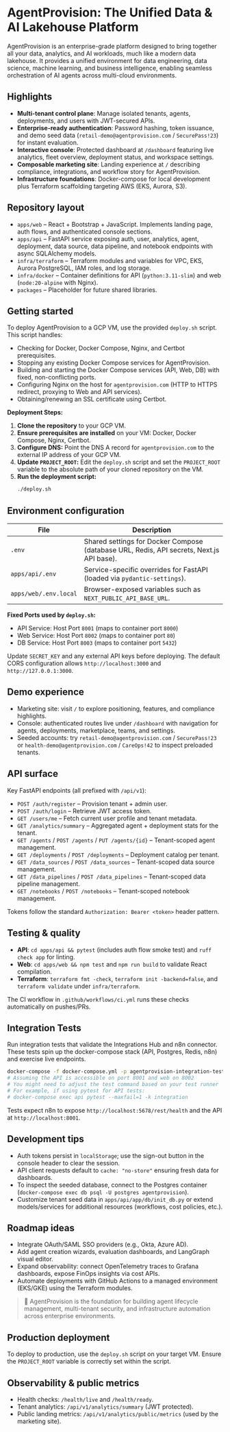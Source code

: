 # AgentProvision: The Unified Data & AI Lakehouse Platform

AgentProvision is an enterprise-grade platform designed to bring together all your data, analytics, and AI workloads, much like a modern data lakehouse. It provides a unified environment for data engineering, data science, machine learning, and business intelligence, enabling seamless orchestration of AI agents across multi-cloud environments.

## Highlights

- **Multi-tenant control plane**: Manage isolated tenants, agents, deployments, and users with JWT-secured APIs.
- **Enterprise-ready authentication**: Password hashing, token issuance, and demo seed data (`retail-demo@agentprovision.com` / `SecurePass!23`) for instant evaluation.
- **Interactive console**: Protected dashboard at `/dashboard` featuring live analytics, fleet overview, deployment status, and workspace settings.
- **Composable marketing site**: Landing experience at `/` describing compliance, integrations, and workflow story for AgentProvision.
- **Infrastructure foundations**: Docker-compose for local development plus Terraform scaffolding targeting AWS (EKS, Aurora, S3).

## Repository layout

- `apps/web` – React + Bootstrap + JavaScript. Implements landing page, auth flows, and authenticated console sections.
- `apps/api` – FastAPI service exposing auth, user, analytics, agent, deployment, data source, data pipeline, and notebook endpoints with async SQLAlchemy models.
- `infra/terraform` – Terraform modules and variables for VPC, EKS, Aurora PostgreSQL, IAM roles, and log storage.
- `infra/docker` – Container definitions for API (`python:3.11-slim`) and web (`node:20-alpine` with Nginx).
- `packages` – Placeholder for future shared libraries.

## Getting started

To deploy AgentProvision to a GCP VM, use the provided `deploy.sh` script. This script handles:
- Checking for Docker, Docker Compose, Nginx, and Certbot prerequisites.
- Stopping any existing Docker Compose services for AgentProvision.
- Building and starting the Docker Compose services (API, Web, DB) with fixed, non-conflicting ports.
- Configuring Nginx on the host for `agentprovision.com` (HTTP to HTTPS redirect, proxying to Web and API services).
- Obtaining/renewing an SSL certificate using Certbot.

**Deployment Steps:**
1.  **Clone the repository** to your GCP VM.
2.  **Ensure prerequisites are installed** on your VM: Docker, Docker Compose, Nginx, Certbot.
3.  **Configure DNS:** Point the DNS A record for `agentprovision.com` to the external IP address of your GCP VM.
4.  **Update `PROJECT_ROOT`:** Edit the `deploy.sh` script and set the `PROJECT_ROOT` variable to the absolute path of your cloned repository on the VM.
5.  **Run the deployment script:**
    ```bash
    ./deploy.sh
    ```

## Environment configuration

| File | Description |
| --- | --- |
| `.env` | Shared settings for Docker Compose (database URL, Redis, API secrets, Next.js API base). |
| `apps/api/.env` | Service-specific overrides for FastAPI (loaded via `pydantic-settings`). |
| `apps/web/.env.local` | Browser-exposed variables such as `NEXT_PUBLIC_API_BASE_URL`. |

**Fixed Ports used by `deploy.sh`:**
- API Service: Host Port `8001` (maps to container port `8000`)
- Web Service: Host Port `8002` (maps to container port `80`)
- DB Service: Host Port `8003` (maps to container port `5432`)

Update `SECRET_KEY` and any external API keys before deploying. The default CORS configuration allows `http://localhost:3000` and `http://127.0.0.1:3000`.

## Demo experience

- Marketing site: visit `/` to explore positioning, features, and compliance highlights.
- Console: authenticated routes live under `/dashboard` with navigation for agents, deployments, marketplace, teams, and settings.
- Seeded accounts: try `retail-demo@agentprovision.com` / `SecurePass!23` or `health-demo@agentprovision.com` / `CareOps!42` to inspect preloaded tenants.

## API surface

Key FastAPI endpoints (all prefixed with `/api/v1`):

- `POST /auth/register` – Provision tenant + admin user.
- `POST /auth/login` – Retrieve JWT access token.
- `GET /users/me` – Fetch current user profile and tenant metadata.
- `GET /analytics/summary` – Aggregated agent + deployment stats for the tenant.
- `GET /agents` / `POST /agents` / `PUT /agents/{id}` – Tenant-scoped agent management.
- `GET /deployments` / `POST /deployments` – Deployment catalog per tenant.
- `GET /data_sources` / `POST /data_sources` – Tenant-scoped data source management.
- `GET /data_pipelines` / `POST /data_pipelines` – Tenant-scoped data pipeline management.
- `GET /notebooks` / `POST /notebooks` – Tenant-scoped notebook management.

Tokens follow the standard `Authorization: Bearer <token>` header pattern.

## Testing & quality

- **API**: `cd apps/api && pytest` (includes auth flow smoke test) and `ruff check app` for linting.
- **Web**: `cd apps/web && npm test` and `npm run build` to validate React compilation.
- **Terraform**: `terraform fmt -check`, `terraform init -backend=false`, and `terraform validate` under `infra/terraform`.

The CI workflow in `.github/workflows/ci.yml` runs these checks automatically on pushes/PRs.

## Integration Tests

Run integration tests that validate the Integrations Hub and n8n connector. These tests spin up the docker-compose stack (API, Postgres, Redis, n8n) and exercise live endpoints.

```bash
docker-compose -f docker-compose.yml -p agentprovision-integration-tests up -d db redis api n8n
# Assuming the API is accessible on port 8001 and web on 8002
# You might need to adjust the test command based on your test runner
# For example, if using pytest for API tests:
# docker-compose exec api pytest --maxfail=1 -k integration
```

Tests expect n8n to expose `http://localhost:5678/rest/health` and the API at `http://localhost:8001`.

## Development tips

- Auth tokens persist in `localStorage`; use the sign-out button in the console header to clear the session.
- API client requests default to `cache: "no-store"` ensuring fresh data for dashboards.
- To inspect the seeded database, connect to the Postgres container (`docker-compose exec db psql -U postgres agentprovision`).
- Customize tenant seed data in `apps/api/app/db/init_db.py` or extend models/services for additional resources (workflows, cost policies, etc.).

## Roadmap ideas

- Integrate OAuth/SAML SSO providers (e.g., Okta, Azure AD).
- Add agent creation wizards, evaluation dashboards, and LangGraph visual editor.
- Expand observability: connect OpenTelemetry traces to Grafana dashboards, expose FinOps insights via cost APIs.
- Automate deployments with GitHub Actions to a managed environment (EKS/GKE) using the Terraform modules.

> 🚀 AgentProvision is the foundation for building agent lifecycle management, multi-tenant security, and infrastructure automation across enterprise environments.

## Production deployment

To deploy to production, use the `deploy.sh` script on your target VM. Ensure the `PROJECT_ROOT` variable is correctly set within the script.

## Observability & public metrics

- Health checks: `/health/live` and `/health/ready`.
- Tenant analytics: `/api/v1/analytics/summary` (JWT protected).
- Public landing metrics: `/api/v1/analytics/public/metrics` (used by the marketing site).